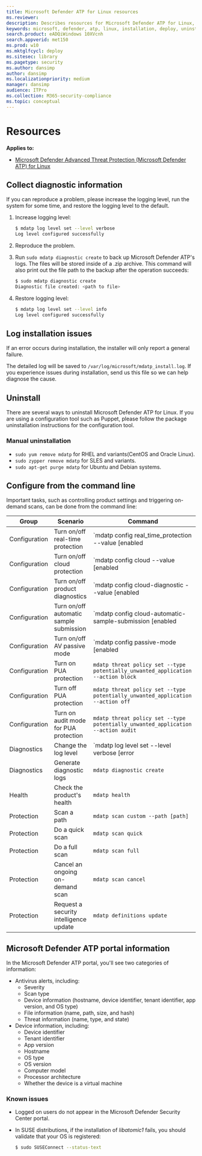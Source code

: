```yaml
---
title: Microsoft Defender ATP for Linux resources
ms.reviewer: 
description: Describes resources for Microsoft Defender ATP for Linux, including how to uninstall it, how to collect diagnostic logs, CLI commands, and known issues with the product.
keywords: microsoft, defender, atp, linux, installation, deploy, uninstallation, puppet, ansible, linux, redhat, ubuntu, debian, sles, suse, centos
search.product: eADQiWindows 10XVcnh
search.appverid: met150
ms.prod: w10
ms.mktglfcycl: deploy
ms.sitesec: library
ms.pagetype: security
ms.author: dansimp
author: dansimp
ms.localizationpriority: medium
manager: dansimp
audience: ITPro
ms.collection: M365-security-compliance 
ms.topic: conceptual
---
```


# Resources

**Applies to:**

- [Microsoft Defender Advanced Threat Protection (Microsoft Defender ATP) for Linux](microsoft-defender-atp-linux.md)

## Collect diagnostic information

If you can reproduce a problem, please increase the logging level, run the system for some time, and restore the logging level to the default.

1. Increase logging level:

   ```bash
   $ mdatp log level set --level verbose
   Log level configured successfully
   ```

2. Reproduce the problem.

3. Run `sudo mdatp diagnostic create` to back up Microsoft Defender ATP's logs. The files will be stored inside of a .zip archive. This command will also print out the file path to the backup after the operation succeeds:

   ```bash
   $ sudo mdatp diagnostic create
   Diagnostic file created: <path to file>
   ```

4. Restore logging level:

   ```bash
   $ mdatp log level set --level info
   Log level configured successfully
   ```

## Log installation issues

If an error occurs during installation, the installer will only report a general failure.

The detailed log will be saved to `/var/log/microsoft/mdatp_install.log`. If you experience issues during installation, send us this file so we can help diagnose the cause.

## Uninstall

There are several ways to uninstall Microsoft Defender ATP for Linux. If you are using a configuration tool such as Puppet, please follow the package uninstallation instructions for the configuration tool.

### Manual uninstallation

- ```sudo yum remove mdatp``` for RHEL and variants(CentOS and Oracle Linux).
- ```sudo zypper remove mdatp``` for SLES and variants.
- ```sudo apt-get purge mdatp``` for Ubuntu and Debian systems.

## Configure from the command line

Important tasks, such as controlling product settings and triggering on-demand scans, can be done from the command line:

|Group        |Scenario                                   |Command                                                                |
|-------------|-------------------------------------------|-----------------------------------------------------------------------|
|Configuration|Turn on/off real-time protection           |`mdatp config real_time_protection --value [enabled|disabled]`         |
|Configuration|Turn on/off cloud protection               |`mdatp config cloud --value [enabled|disabled]`                        |
|Configuration|Turn on/off product diagnostics            |`mdatp config cloud-diagnostic --value [enabled|disabled]`             |
|Configuration|Turn on/off automatic sample submission    |`mdatp config cloud-automatic-sample-submission [enabled|disabled]`    |
|Configuration|Turn on/off AV passive mode                |`mdatp config passive-mode [enabled|disabled]`                         |
|Configuration|Turn on PUA protection                     |`mdatp threat policy set --type potentially_unwanted_application --action block` |
|Configuration|Turn off PUA protection                    |`mdatp threat policy set --type potentially_unwanted_application --action off` |
|Configuration|Turn on audit mode for PUA protection      |`mdatp threat policy set --type potentially_unwanted_application --action audit` |
|Diagnostics  |Change the log level                       |`mdatp log level set --level verbose [error|warning|info|verbose]`     |
|Diagnostics  |Generate diagnostic logs                   |`mdatp diagnostic create`                                              |
|Health       |Check the product's health                 |`mdatp health`                                                         |
|Protection   |Scan a path                                |`mdatp scan custom --path [path]`                                      |
|Protection   |Do a quick scan                            |`mdatp scan quick`                                                     |
|Protection   |Do a full scan                             |`mdatp scan full`                                                      |
|Protection   |Cancel an ongoing on-demand scan           |`mdatp scan cancel`                                                    |
|Protection   |Request a security intelligence update     |`mdatp definitions update`                                             |

## Microsoft Defender ATP portal information

In the Microsoft Defender ATP portal, you'll see two categories of information:

- Antivirus alerts, including:
  - Severity
  - Scan type
  - Device information (hostname, device identifier, tenant identifier, app version, and OS type)
  - File information (name, path, size, and hash)
  - Threat information (name, type, and state)
- Device information, including:
  - Device identifier
  - Tenant identifier
  - App version
  - Hostname
  - OS type
  - OS version
  - Computer model
  - Processor architecture
  - Whether the device is a virtual machine

### Known issues

- Logged on users do not appear in the Microsoft Defender Security Center portal.
- In SUSE distributions, if the installation of *libatomic1* fails, you should validate that your OS is registered:

    ```bash
    $ sudo SUSEConnect --status-text
    ```